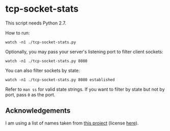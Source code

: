 
# tcp-socket-stats

This script needs Python 2.7.

How to run:

    watch -n1 ./tcp-socket-stats.py

Optionally, you may pass your server's listening port to filter client sockets:

    watch -n1 ./tcp-socket-stats.py 8080

You can also filter sockets by state:

    watch -n1 ./tcp-socket-stats.py 8080 established

Refer to `man ss` for valid state strings. If you want to filter by state but not by port, pass `0` as the port.

## Acknowledgements

I am using a list of names taken from [this project](https://github.com/treyhunner/names) (license [here](https://github.com/treyhunner/names/blob/master/LICENSE.txt)).
